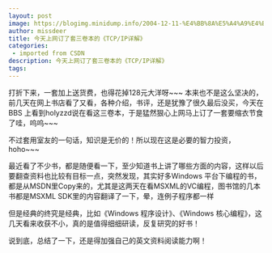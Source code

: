 ```yaml
---
layout: post
image: https://blogimg.minidump.info/2004-12-11-%E4%BB%8A%E5%A4%A9%E4%B8%8A%E7%BD%91%E8%AE%A2%E4%BA%86%E5%A5%97%E4%B8%89%E5%8D%B7%E6%9C%AC%E7%9A%84%E3%80%8ATCP%2FIP%E8%AF%A6%E8%A7%A3%E3%80%8B.md
author: missdeer
title: 今天上网订了套三卷本的《TCP/IP详解》
categories: 
 - imported from CSDN
description: 今天上网订了套三卷本的《TCP/IP详解》
tags: 
---
```


打折下来，一套加上送货费，也得花掉128元大洋呀~~~ 本来也不是这么坚决的，前几天在网上书店看了又看，各种介绍，书评，还是犹豫了很久最后没买，今天在BBS 上看到holyzzd说在看这三卷本，于是猛然狠心上网马上订了一套要缩衣节食了哇，呜呜~~~

不过套用室友的一句话，知识是无价的！所以现在这是必要的智力投资，hoho~~~

最近看了不少书，都是随便看一下，至少知道书上讲了哪些方面的内容，这样以后要翻查资料也比较有目标一点，突然发现，其实好多Windows 平台下编程的书，都是从MSDN里Copy来的，尤其是这两天在看MSXML的VC编程，图书馆的几本书都是MSXML SDK里的内容翻译了一下，晕，连例子程序都一样

但是经典的终究是经典，比如《Windows 程序设计》、《Windows 核心编程》，这几天看来收获不小，真的是值得细细研读，反复研究的好书！

说到底，总结了一下，还是得加强自己的英文资料阅读能力啊！
